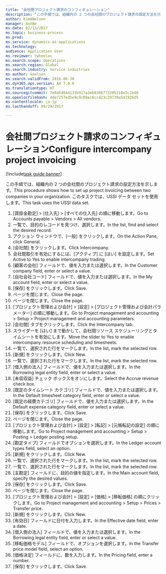 ```yaml
--- 
title: "会社間プロジェクト請求のコンフィギュレーション"
description: "この手順では、組織内の 2 つの会社間のプロジェクト請求の設定方法を示します。"
author: KimANelson
manager: AnnBe
ms.date: 02/13/2017
ms.topic: business-process
ms.prod: 
ms.service: dynamics-ax-applications
ms.technology: 
audience: Application User
ms.reviewer: twheeloc
ms.search.scope: Operations
ms.search.region: Global
ms.search.industry: Service industries
ms.author: knelson
ms.search.validFrom: 2016-06-30
ms.dyn365.ops.version: AX 7.0.0
ms.translationtype: HT
ms.sourcegitcommit: 7e0a5d044133b917a3eb9386773205218e5c1b40
ms.openlocfilehash: 4de7257ed5e9c9c08ec6cc423c29739a541926d5
ms.contentlocale: ja-jp
ms.lasthandoff: 09/29/2017

---
```

# <a name="configure-intercompany-project-invoicing"></a><span data-ttu-id="97110-103">会社間プロジェクト請求のコンフィギュレーション</span><span class="sxs-lookup"><span data-stu-id="97110-103">Configure intercompany project invoicing</span></span>

[!include[task guide banner](../../includes/task-guide-banner.md)]

<span data-ttu-id="97110-104">この手順では、組織内の 2 つの会社間のプロジェクト請求の設定方法を示します。</span><span class="sxs-lookup"><span data-stu-id="97110-104">This procedure shows how to set up project invoicing between two companies in your organization.</span></span> <span data-ttu-id="97110-105">このタスクでは、USSI データ セットを使用します。</span><span class="sxs-lookup"><span data-stu-id="97110-105">This task uses the USSI data set.</span></span>

1. <span data-ttu-id="97110-106">[買掛金勘定] > [仕入先] > [すべての仕入先] の順に移動します。</span><span class="sxs-lookup"><span data-stu-id="97110-106">Go to Accounts payable > Vendors > All vendors.</span></span>
2. <span data-ttu-id="97110-107">一覧で、目的のレコードを見つけ、選択します。</span><span class="sxs-lookup"><span data-stu-id="97110-107">In the list, find and select the desired record.</span></span>
3. <span data-ttu-id="97110-108">アクション ウィンドウで、[一般] をクリックします。</span><span class="sxs-lookup"><span data-stu-id="97110-108">On the Action Pane, click General.</span></span>
4. <span data-ttu-id="97110-109">[会社間] をクリックします。</span><span class="sxs-lookup"><span data-stu-id="97110-109">Click Intercompany.</span></span>
5. <span data-ttu-id="97110-110">会社間取引を有効にするには、[アクティブ] に [はい] を設定します。</span><span class="sxs-lookup"><span data-stu-id="97110-110">Set Active to Yes to enable intercompany trading.</span></span>
6. <span data-ttu-id="97110-111">[顧客の会社] フィールドで、値を入力または選択します。</span><span class="sxs-lookup"><span data-stu-id="97110-111">In the Customer company field, enter or select a value.</span></span>
7. <span data-ttu-id="97110-112">[自社会社コード] フィールドで、値を入力または選択します。</span><span class="sxs-lookup"><span data-stu-id="97110-112">In the My account field, enter or select a value.</span></span>
8. <span data-ttu-id="97110-113">[保存] をクリックします。</span><span class="sxs-lookup"><span data-stu-id="97110-113">Click Save.</span></span>
9. <span data-ttu-id="97110-114">ページを閉じます。</span><span class="sxs-lookup"><span data-stu-id="97110-114">Close the page.</span></span>
10. <span data-ttu-id="97110-115">ページを閉じます。</span><span class="sxs-lookup"><span data-stu-id="97110-115">Close the page.</span></span>
11. <span data-ttu-id="97110-116">[プロジェクト管理および会計] > [設定] > [プロジェクト管理および会計パラメーター] の順に移動します。</span><span class="sxs-lookup"><span data-stu-id="97110-116">Go to Project management and accounting > Setup > Project management and accounting parameters.</span></span>
12. <span data-ttu-id="97110-117">[会社間] タブをクリックします。</span><span class="sxs-lookup"><span data-stu-id="97110-117">Click the Intercompany tab.</span></span>
13. <span data-ttu-id="97110-118">スライダーを [はい] まで動かして、会社間リソース スケジューリングとタイムシートを有効にします。</span><span class="sxs-lookup"><span data-stu-id="97110-118">Move the slider to Yes to enable intercompany resource scheduling and timesheets.</span></span>
14. <span data-ttu-id="97110-119">一覧で、選択された行をマークします。</span><span class="sxs-lookup"><span data-stu-id="97110-119">In the list, mark the selected row.</span></span>
15. <span data-ttu-id="97110-120">[新規] をクリックします。</span><span class="sxs-lookup"><span data-stu-id="97110-120">Click New.</span></span>
16. <span data-ttu-id="97110-121">一覧で、選択された行をマークします。</span><span class="sxs-lookup"><span data-stu-id="97110-121">In the list, mark the selected row.</span></span>
17. <span data-ttu-id="97110-122">[借入側の法人] フィールドで、値を入力または選択します。</span><span class="sxs-lookup"><span data-stu-id="97110-122">In the Borrowing legal entity field, enter or select a value.</span></span>
18. <span data-ttu-id="97110-123">[未収収益] チェック ボックスをオンにします。</span><span class="sxs-lookup"><span data-stu-id="97110-123">Select the Accrue revenue check box.</span></span>
19. <span data-ttu-id="97110-124">[既定のタイムシート カテゴリ] フィールドで、値を入力または選択します。</span><span class="sxs-lookup"><span data-stu-id="97110-124">In the Default timesheet category field, enter or select a value.</span></span>
20. <span data-ttu-id="97110-125">[既定の経費カテゴリ] フィールドで、値を入力または選択します。</span><span class="sxs-lookup"><span data-stu-id="97110-125">In the Default expense category field, enter or select a value.</span></span>
21. <span data-ttu-id="97110-126">[保存] をクリックします。</span><span class="sxs-lookup"><span data-stu-id="97110-126">Click Save.</span></span>
22. <span data-ttu-id="97110-127">ページを閉じます。</span><span class="sxs-lookup"><span data-stu-id="97110-127">Close the page.</span></span>
23. <span data-ttu-id="97110-128">[プロジェクト管理および会計] > [設定] > [転記] > [元帳転記の設定] の順に移動します。</span><span class="sxs-lookup"><span data-stu-id="97110-128">Go to Project management and accounting > Setup > Posting > Ledger posting setup.</span></span>
24. <span data-ttu-id="97110-129">[勘定タイプ] フィールドでオプションを選択します。</span><span class="sxs-lookup"><span data-stu-id="97110-129">In the Ledger account types field, select an option.</span></span>
25. <span data-ttu-id="97110-130">[新規] をクリックします。</span><span class="sxs-lookup"><span data-stu-id="97110-130">Click New.</span></span>
26. <span data-ttu-id="97110-131">一覧で、選択された行をマークします。</span><span class="sxs-lookup"><span data-stu-id="97110-131">In the list, mark the selected row.</span></span>
27. <span data-ttu-id="97110-132">一覧で、選択された行をマークします。</span><span class="sxs-lookup"><span data-stu-id="97110-132">In the list, mark the selected row.</span></span>
28. <span data-ttu-id="97110-133">[主勘定] フィールドに、目的の値を指定します。</span><span class="sxs-lookup"><span data-stu-id="97110-133">In the Main account field, specify the desired values.</span></span>
29. <span data-ttu-id="97110-134">[保存] をクリックします。</span><span class="sxs-lookup"><span data-stu-id="97110-134">Click Save.</span></span>
30. <span data-ttu-id="97110-135">ページを閉じます。</span><span class="sxs-lookup"><span data-stu-id="97110-135">Close the page.</span></span>
31. <span data-ttu-id="97110-136">[プロジェクト管理および会計] > [設定] > [価格] > [移転価格] の順にクリックします。</span><span class="sxs-lookup"><span data-stu-id="97110-136">Go to Project management and accounting > Setup > Prices > Transfer price.</span></span>
32. <span data-ttu-id="97110-137">[新規] をクリックします。</span><span class="sxs-lookup"><span data-stu-id="97110-137">Click New.</span></span>
33. <span data-ttu-id="97110-138">[有効日] フィールドに日付を入力します。</span><span class="sxs-lookup"><span data-stu-id="97110-138">In the Effective date field, enter a date.</span></span>
34. <span data-ttu-id="97110-139">[借入側の法人] フィールドで、値を入力または選択します。</span><span class="sxs-lookup"><span data-stu-id="97110-139">In the Borrowing legal entity field, enter or select a value.</span></span>
35. <span data-ttu-id="97110-140">[移転価格モデル] フィールドで、オプションを選択します。</span><span class="sxs-lookup"><span data-stu-id="97110-140">In the Transfer price model field, select an option.</span></span>
36. <span data-ttu-id="97110-141">[価格決定] フィールドに、数を入力します。</span><span class="sxs-lookup"><span data-stu-id="97110-141">In the Pricing field, enter a number.</span></span>
37. <span data-ttu-id="97110-142">[保存] をクリックします。</span><span class="sxs-lookup"><span data-stu-id="97110-142">Click Save.</span></span>


